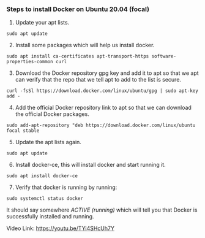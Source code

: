 ### Steps to install Docker on Ubuntu 20.04 (focal)

1) Update your apt lists.

`sudo apt update`

2) Install some packages which will help us install docker.

`sudo apt install ca-certificates apt-transport-https software-properties-common curl`

3) Download the Docker repository gpg key and add it to apt so that we apt can verify that the repo that we tell apt to add to the list is secure.

`curl -fsSl https://download.docker.com/linux/ubuntu/gpg | sudo apt-key add -`

4) Add the official Docker repository link to apt so that we can download the official Docker packages.

`sudo add-apt-repository "deb https://download.docker.com/linux/ubuntu focal stable`

5) Update the apt lists again.

`sudo apt update`

6) Install docker-ce, this will install docker and start running it.

`sudo apt install docker-ce`

7) Verify that docker is running by running:

`sudo systemctl status docker`

It should say somewhere *ACTIVE (running)* which will tell you that Docker is successfully installed and running.

Video Link: https://youtu.be/TYi4SHcUh7Y

